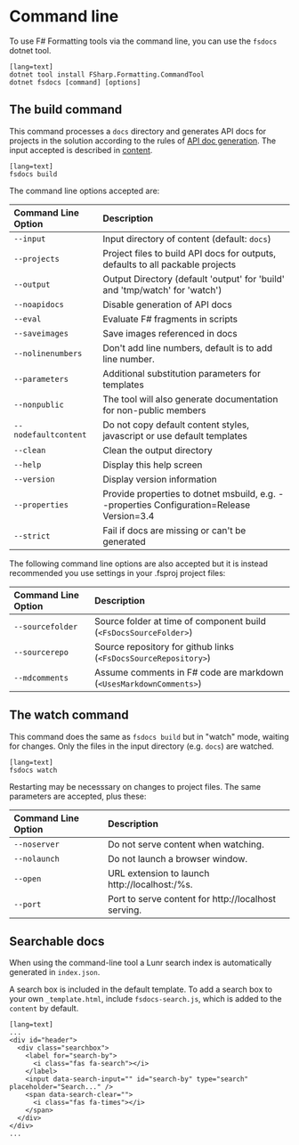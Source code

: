 ﻿---
category: Documentation
categoryindex: 1
index: 1
---
# Command line

To use F# Formatting tools via the command line, you can use the `fsdocs` dotnet tool.

    [lang=text]
    dotnet tool install FSharp.Formatting.CommandTool
    dotnet fsdocs [command] [options]

## The build command

This command processes a `docs` directory and generates API docs for projects in the solution according to the
rules of [API doc generation](apidocs.html). The input accepted is described in [content](content.html).

    [lang=text]
    fsdocs build

The command line options accepted are:

| Command Line Option                 |  Description    |
|:-----------------------|:-----------------------------------------|
| `--input`     |   Input directory of content (default: `docs`) |
| `--projects`     |   Project files to build API docs for outputs, defaults to all packable projects |
| `--output`         |           Output Directory (default 'output' for 'build' and 'tmp/watch' for 'watch') |
| `--noapidocs`       |           Disable generation of API docs |
| `--eval`             |         Evaluate F# fragments in scripts |
| `--saveimages`        |        Save images referenced in docs |
| `--nolinenumbers`       |      Don't add line numbers, default is to add line number. |
| `--parameters`            |    Additional substitution parameters for templates |
| `--nonpublic`           |      The tool will also generate documentation for non-public members |
| `--nodefaultcontent`      |    Do not copy default content styles, javascript or use default templates |
| `--clean`                 |    Clean the output directory |
| `--help`                  |    Display this help screen |
| `--version`               |    Display version information |
| `--properties`           |    Provide properties to dotnet msbuild, e.g. --properties Configuration=Release Version=3.4 |
| `--strict`               |    Fail if docs are missing or can't be generated |

The following command line options are also accepted but it is instead recommended you use
settings in your .fsproj project files:

| Command Line Option                 |  Description    |
|:-----------------------|:-----------------------------------------|
| `--sourcefolder`       |       Source folder at time of component build (`<FsDocsSourceFolder>`) |
| `--sourcerepo`         |       Source repository for github links (`<FsDocsSourceRepository>`) |
| `--mdcomments`           |     Assume comments in F# code are markdown (`<UsesMarkdownComments>`) |

## The watch command

This command does the same as `fsdocs build` but in "watch" mode, waiting for changes. Only the files in the input
directory (e.g. `docs`) are watched.

    [lang=text]
    fsdocs watch

 Restarting may be necesssary on changes to project files. The same parameters are accepted, plus these:

| Command Line Option                 |  Description    |
|:-----------------------|:-----------------------------------------|
| `--noserver`     |   Do not serve content when watching.  |
| `--nolaunch`     |   Do not launch a browser window. |
| `--open`     |   URL extension to launch http://localhost:<port>/%s. |
| `--port`     |   Port to serve content for http://localhost serving. |



## Searchable docs

When using the command-line tool a Lunr search index is automatically generated in `index.json`.

A search box is included in the default template.  To add a search box
to your own `_template.html`, include `fsdocs-search.js`, which is added to the `content`
by default.

    [lang=text]
    ...
    <div id="header">
      <div class="searchbox">
        <label for="search-by">
          <i class="fas fa-search"></i>
        </label>
        <input data-search-input="" id="search-by" type="search" placeholder="Search..." />
        <span data-search-clear="">
          <i class="fas fa-times"></i>
        </span>
      </div>
    </div>
    ...

